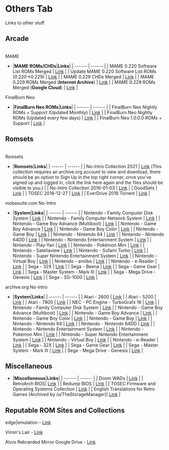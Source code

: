 # Others Tab
Links to other stuff<br/>

## **Arcade**<br/>

<br/>MAME

- |**MAME ROMs/CHDs**|**Links**|
| ------ | ------ |
| MAME 0.220 Software List ROMs Merged | [Link](https://archive.org/download/mame_sl_0220/MAME%20SL%200.220%20(Merged)/) |
| Update MAME 0.220 Software List ROMs (0.220->0.229) | [Link](https://archive.org/download/mame_sl_0220/Updates/) |
| MAME 0.229 CHDs Merged | [Link](https://archive.org/download/MAME_0.225_CHDs_merged) |
| MAME 0.229 ROMs Merged (**Internet Archive**) | [Link](https://archive.org/download/mame.0229) |
| MAME 0.229 ROMs Merged (**Google Cloud**) | [Link](https://console.cloud.google.com/storage/browser/mobaforum/MAME) |

FinalBurn Neo

- |**FinalBurn Neo ROMs**|**Links**|
| ------ | ------ |
| FinalBurn Neo Nightly ROMs + Support (Updated Monthly) | [Link](https://archive.org/download/2020_01_06_fbn) |
| FinalBurn Neo Nightly ROMs (Updated every few days) | [Link](http://90.230.15.92/FinalBurn%20Neo/) |
| FinalBurn Neo 1.0.0.0 ROMs + Support | [Link](https://archive.org/download/fbneo/FBNeo/) |

## **Romsets**<br/>

<br/>Romsets

- |**Romsets**|**Links**|
| ------ | ------ |
| No-Intro Collection 2021 | [Link](https://archive.org/download/no-intro_romsets/no-intro%20romsets/)   (This collection requires an archive.org account to view and download, there should be an option to Sign Up in the top right corner, once you've signed up and logged in, click the link here again and the files should be visible to you.) |
| No-Intro Collection 2016-01-03 | [Link](https://archive.org/download/No-Intro-Collection_2016-01-03_Fixed) |
| GoodSets | [Link](https://1fichier.com/dir/ugDwQd8N) |
| TOSEC 2018-12-27 | [Link](https://archive.org/download/TOSEC_Main_Branch_Release_2018-12-27) |
| EverDrive 2018 Torrent | [Link](https://pastebin.com/raw/ywTQeDmS) |

mobasuite.com No-Intro

- |**System**|**Links**|
| ------ | ------ |
| Nintendo - Family Computer Disk System | [Link](http://90.230.15.92/Nintendo%20-%20Family%20Computer%20Disk%20System/) |
| Nintendo - Family Computer Network System | [Link](http://90.230.15.92/Nintendo%20-%20Family%20Computer%20Network%20System/) |
| Nintendo - Game Boy Advance (Multiboot) | [Link](http://90.230.15.92/Nintendo%20-%20Game%20Boy%20Advance%20(Multiboot)/) |
| Nintendo - Game Boy Advance | [Link](http://90.230.15.92/Nintendo%20-%20Game%20Boy%20Advance/) |
| Nintendo - Game Boy Color | [Link](http://90.230.15.92/Nintendo%20-%20Game%20Boy%20Color/) |
| Nintendo - Game Boy | [Link](http://90.230.15.92/Nintendo%20-%20Game%20Boy/) |
| Nintendo - Nintendo 64 | [Link](http://90.230.15.92/Nintendo%20-%20Nintendo%2064/) |
| Nintendo - Nintendo 64DD | [Link](http://90.230.15.92/Nintendo%20-%20Nintendo%2064DD/) |
| Nintendo - Nintendo Entertainment System | [Link](http://90.230.15.92/Nintendo%20-%20Nintendo%20Entertainment%20System/) |
| Nintendo - Play-Yan | [Link](http://90.230.15.92/Nintendo%20-%20Play-Yan/) |
| Nintendo - Pokémon Mini | [Link](http://90.230.15.92/Nintendo%20-%20Pok%c3%a9mon%20Mini/) |
| Nintendo - Satellaview | [Link](http://90.230.15.92/Nintendo%20-%20Satellaview/) |
| Nintendo - Sufami Turbo | [Link](http://90.230.15.92/Nintendo%20-%20Sufami%20Turbo/) |
| Nintendo - Super Nintendo Entertainment System | [Link](http://90.230.15.92/Nintendo%20-%20Super%20Nintendo%20Entertainment%20System/) |
| Nintendo - Virtual Boy | [Link](http://90.230.15.92/Nintendo%20-%20Virtual%20Boy/) |
| Nintendo - amiibo | [Link](http://90.230.15.92/Nintendo%20-%20amiibo/) |
| Nintendo - e-Reader | [Link](http://90.230.15.92/Nintendo%20-%20e-Reader/) |
| Sega - 32X | [Link](http://90.230.15.92/Sega%20-%2032X/) |
| Sega - Beena | [Link](http://90.230.15.92/Sega%20-%20Beena/) |
| Sega - Game Gear | [Link](http://90.230.15.92/Sega%20-%20Game%20Gear/) |
| Sega - Master System - Mark III | [Link](http://90.230.15.92/Sega%20-%20Master%20System%20-%20Mark%20III/) |
| Sega - Mega Drive - Genesis | [Link](http://90.230.15.92/Sega%20-%20Mega%20Drive%20-%20Genesis/) |
| Sega - SG-1000 | [Link](http://90.230.15.92/Sega%20-%20SG-1000/) |

archive.org No-Intro

- |**System**|**Links**|
| ------ | ------ |
| Atari - 2600 | [Link](https://archive.org/download/nointro.atari-2600) |
| Atari - 5200 | [Link](https://archive.org/download/nointro.atari-5200) |
| Atari - 7800 | [Link](https://archive.org/download/nointro.atari-7800) |
| NEC - PC Engine - TurboGrafx 16 | [Link](https://archive.org/download/nointro.tg-16) |
| Nintendo - Family Computer Disk System | [Link](http://archive.org/download/nointro.fds) |
| Nintendo - Game Boy Advance (Multiboot) | [Link](https://archive.org/download/nointro.gba-multiboot) |
| Nintendo - Game Boy Advance | [Link](https://archive.org/download/nointro.gba) |
| Nintendo - Game Boy Color | [Link](https://archive.org/download/nointro.gbc) |
| Nintendo - Game Boy | [Link](https://archive.org/download/nointro.gb) |
| Nintendo - Nintendo 64 | [Link](https://archive.org/download/nointro.n64) |
| Nintendo - Nintendo 64DD | [Link](https://archive.org/download/nointro.n64dd) |
| Nintendo - Nintendo Entertainment System | [Link](https://archive.org/download/nointro.nes) |
| Nintendo - Pokémon Mini | [Link](http://archive.org/download/nointro.poke-mini) |
| Nintendo - Super Nintendo Entertainment System | [Link](https://archive.org/download/nointro.snes) |
| Nintendo - Virtual Boy | [Link](https://archive.org/download/nointro.vb) |
| Nintendo - e-Reader | [Link](http://archive.org/download/nointro.e-reader) |
| Sega - 32X | [Link](https://archive.org/download/nointro.32x) |
| Sega - Game Gear | [Link](https://archive.org/download/nointro.gg) |
| Sega - Master System - Mark III | [Link](https://archive.org/download/nointro.ms-mkiii) |
| Sega - Mega Drive - Genesis | [Link](https://archive.org/download/nointro.md) |

## **Miscellaneous**

- |**Miscellaneous**|**Links**|
| ------ | ------ |
| Doom WADs | [Link](https://archive.org/download/2020_03_22_DOOM/DOOM%20WADs/) |
| RetroArch BIOS| [Link](https://archive.org/download/RetroarchSystemFiles/Retroarch-System/) |
| Redump BIOS | [Link](https://archive.org/download/2019_11_25_redump_bios) |
| TOSEC Firmware and Operating Systems Collection | [Link](https://archive.org/download/tosec_fw_os) |
| English Translations for Retro Games (Archived by /u/TheStorageManager)| [Link](https://archive.org/details/@storage_manager?and[]=subject%3A%93Retroplay%93) |

## **Reputable ROM Sites and Collections**<br/>

edge|emulation - [Link](https://edgeemu.net/)

Vimm's Lair - [Link](https://vimm.net/?p=vault)

Alvro Rebranded Mirror Google Drive - [Link](https://drive.google.com/drive/folders/1rEtYPc8XTTrfye-dNXuhwBqnny33ZLeB)
